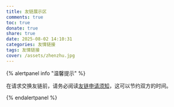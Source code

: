 ```yaml
---
title: 友链展示区
comments: true
toc: true
donate: true
share: true
date: 2025-08-02 14:10:31
categories: 友情链接
tags: 友情链接
cover: /assets/zhenzhu.jpg
---
```


{% alertpanel info "温馨提示" %}

在请求交换友链前，请务必阅读[友链申请须知](/posts/support/friend-link-tip)，这可以节约双方的时间。

{% endalertpanel %}

